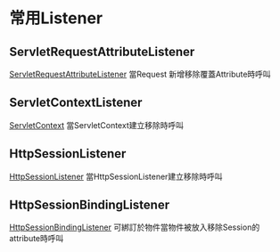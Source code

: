 # 常用Listener
## ServletRequestAttributeListener
[ServletRequestAttributeListener](https://docs.oracle.com/javaee/6/api/javax/servlet/ServletRequestAttributeListener.html)
當Request 新增移除覆蓋Attribute時呼叫
## ServletContextListener
[ServletContext](https://docs.oracle.com/javaee/6/api/javax/servlet/ServletContextListener.html)
當ServletContext建立移除時呼叫
## HttpSessionListener
[HttpSessionListener](https://docs.oracle.com/javaee/6/api/javax/servlet/http/HttpSessionListener.html)
當HttpSessionListener建立移除時呼叫
## HttpSessionBindingListener
[HttpSessionBindingListener](https://docs.oracle.com/javaee/6/api/javax/servlet/http/HttpSessionBindingListener.html)
可綁訂於物件當物件被放入移除Session的attribute時呼叫

